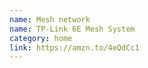 ```yaml
---
name: Mesh network
name: TP-Link 6E Mesh System
category: home
link: https://amzn.to/4eQdCc1
---
```

